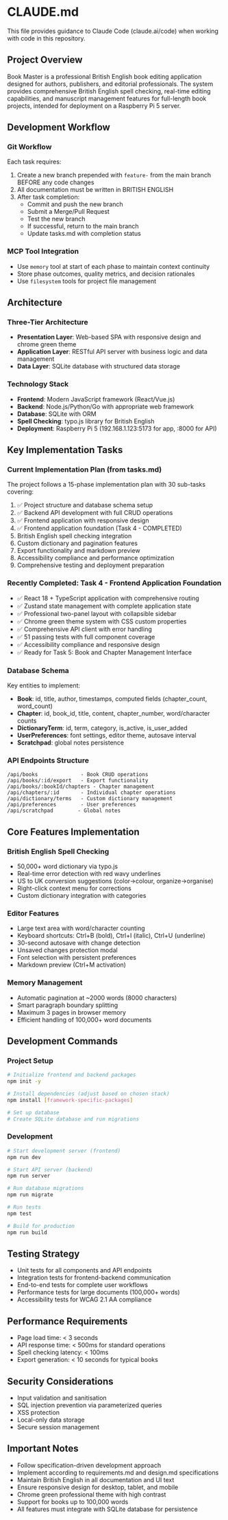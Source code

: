 # CLAUDE.md

This file provides guidance to Claude Code (claude.ai/code) when working with code in this repository.

## Project Overview

Book Master is a professional British English book editing application designed for authors, publishers, and editorial professionals. The system provides comprehensive British English spell checking, real-time editing capabilities, and manuscript management features for full-length book projects, intended for deployment on a Raspberry Pi 5 server.

## Development Workflow

### Git Workflow
Each task requires:
1. Create a new branch prepended with `feature-` from the main branch BEFORE any code changes
2. All documentation must be written in BRITISH ENGLISH
3. After task completion:
   - Commit and push the new branch
   - Submit a Merge/Pull Request
   - Test the new branch
   - If successful, return to the main branch
   - Update tasks.md with completion status

### MCP Tool Integration
- Use `memory` tool at start of each phase to maintain context continuity
- Store phase outcomes, quality metrics, and decision rationales
- Use `filesystem` tools for project file management

## Architecture

### Three-Tier Architecture
- **Presentation Layer**: Web-based SPA with responsive design and chrome green theme
- **Application Layer**: RESTful API server with business logic and data management
- **Data Layer**: SQLite database with structured data storage

### Technology Stack
- **Frontend**: Modern JavaScript framework (React/Vue.js)
- **Backend**: Node.js/Python/Go with appropriate web framework
- **Database**: SQLite with ORM
- **Spell Checking**: typo.js library for British English
- **Deployment**: Raspberry Pi 5 (192.168.1.123:5173 for app, :8000 for API)

## Key Implementation Tasks

### Current Implementation Plan (from tasks.md)
The project follows a 15-phase implementation plan with 30 sub-tasks covering:
1. ✅ Project structure and database schema setup
2. ✅ Backend API development with full CRUD operations
3. ✅ Frontend application with responsive design
4. ✅ Frontend application foundation (Task 4 - COMPLETED)
5. British English spell checking integration
6. Custom dictionary and pagination features
7. Export functionality and markdown preview
8. Accessibility compliance and performance optimization
9. Comprehensive testing and deployment preparation

### Recently Completed: Task 4 - Frontend Application Foundation
- ✅ React 18 + TypeScript application with comprehensive routing
- ✅ Zustand state management with complete application state
- ✅ Professional two-panel layout with collapsible sidebar
- ✅ Chrome green theme system with CSS custom properties
- ✅ Comprehensive API client with error handling
- ✅ 51 passing tests with full component coverage
- ✅ Accessibility compliance and responsive design
- ✅ Ready for Task 5: Book and Chapter Management Interface

### Database Schema
Key entities to implement:
- **Book**: id, title, author, timestamps, computed fields (chapter_count, word_count)
- **Chapter**: id, book_id, title, content, chapter_number, word/character counts
- **DictionaryTerm**: id, term, category, is_active, is_user_added
- **UserPreferences**: font settings, editor theme, autosave interval
- **Scratchpad**: global notes persistence

### API Endpoints Structure
```
/api/books              - Book CRUD operations
/api/books/:id/export   - Export functionality
/api/books/:bookId/chapters - Chapter management
/api/chapters/:id       - Individual chapter operations
/api/dictionary/terms   - Custom dictionary management
/api/preferences        - User preferences
/api/scratchpad        - Global notes
```

## Core Features Implementation

### British English Spell Checking
- 50,000+ word dictionary via typo.js
- Real-time error detection with red wavy underlines
- US to UK conversion suggestions (color→colour, organize→organise)
- Right-click context menu for corrections
- Custom dictionary integration with categories

### Editor Features
- Large text area with word/character counting
- Keyboard shortcuts: Ctrl+B (bold), Ctrl+I (italic), Ctrl+U (underline)
- 30-second autosave with change detection
- Unsaved changes protection modal
- Font selection with persistent preferences
- Markdown preview (Ctrl+M activation)

### Memory Management
- Automatic pagination at ~2000 words (8000 characters)
- Smart paragraph boundary splitting
- Maximum 3 pages in browser memory
- Efficient handling of 100,000+ word documents

## Development Commands

### Project Setup
```bash
# Initialize frontend and backend packages
npm init -y

# Install dependencies (adjust based on chosen stack)
npm install [framework-specific-packages]

# Set up database
# Create SQLite database and run migrations
```

### Development
```bash
# Start development server (frontend)
npm run dev

# Start API server (backend)
npm run server

# Run database migrations
npm run migrate

# Run tests
npm test

# Build for production
npm run build
```

## Testing Strategy
- Unit tests for all components and API endpoints
- Integration tests for frontend-backend communication
- End-to-end tests for complete user workflows
- Performance tests for large documents (100,000+ words)
- Accessibility tests for WCAG 2.1 AA compliance

## Performance Requirements
- Page load time: < 3 seconds
- API response time: < 500ms for standard operations
- Spell checking latency: < 100ms
- Export generation: < 10 seconds for typical books

## Security Considerations
- Input validation and sanitisation
- SQL injection prevention via parameterized queries
- XSS protection
- Local-only data storage
- Secure session management

## Important Notes
- Follow specification-driven development approach
- Implement according to requirements.md and design.md specifications
- Maintain British English in all documentation and UI text
- Ensure responsive design for desktop, tablet, and mobile
- Chrome green professional theme with high contrast
- Support for books up to 100,000 words
- All features must integrate with SQLite database for persistence
